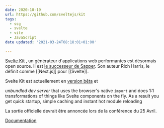```yaml
---
date: 2020-10-19
url: https://github.com/sveltejs/kit
tags:
  - ssg
  - svelte
  - vite
  - JavaScript
date updated: '2021-03-24T08:18:01+01:00'

---
```


[Svelte Kit](https://kit.svelte.dev) , un générateur d'applications web performantes est désormais open source. Il est [le successeur de Sapper](https://youtu.be/vHHLLJA0b70?t=24230). Son auteur Rich Harris, le définit comme [[Next.js]] pour [[Svelte]].

Svelte Kit est actuellement en [version bêta](https://svelte.dev/blog/sveltekit-beta) et 

_unbundled dev server_ that uses the browser's native `import` and does 1:1 transformations of things like Svelte components on the fly. As a result you get quick startup, simple caching and instant hot module reloading

La sortie officielle devrait être annoncée lors de la conférence du 25 Avril.

[Documentation](https://kit.svelte.dev/docs)
